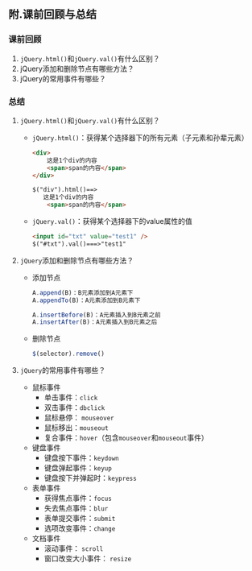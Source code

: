 ## 附.课前回顾与总结

### 课前回顾

1. `jQuery.html()`和`jQuery.val()`有什么区别？
2. jQuery添加和删除节点有哪些方法？
3. jQuery的常用事件有哪些？



### 总结

1. `jQuery.html()`和`jQuery.val()`有什么区别？

   - `jQuery.html()`：获得某个选择器下的所有元素（子元素和孙辈元素）

     ```html
     <div>
         这是1个div的内容
         <span>span的内容</span>
     </div>
     
     $("div").html()==>
     	这是1个div的内容
         <span>span的内容</span>
     ```

   - `jQuery.val()`：获得某个选择器下的value属性的值

     ```html
     <input id="txt" value="test1" />
     $("#txt").val()===>"test1"
     ```

     

2. `jQuery`添加和删除节点有哪些方法？

   - 添加节点

     ```javascript
     A.append(B)：B元素添加到A元素下
     A.appendTo(B)：A元素添加到B元素下
     
     A.insertBefore(B)：A元素插入到B元素之前
     A.insertAfter(B)：A元素插入到B元素之后
     ```

     

   - 删除节点

     ```javascript
     $(selector).remove()
     ```

     

3. `jQuery`的常用事件有哪些？

   - 鼠标事件
     - 单击事件：`click`
     - 双击事件：`dbclick`
     - 鼠标悬停： `mouseover`
     - 鼠标移出：`mouseout`
     - 复合事件：`hover`（包含`mouseover`和`mouseout`事件）
   - 键盘事件
     - 键盘按下事件：`keydown`
     - 键盘弹起事件：`keyup`
     - 键盘按下并弹起时：`keypress`
   - 表单事件
     - 获得焦点事件：`focus`
     - 失去焦点事件：`blur`
     - 表单提交事件：`submit`
     - 选项改变事件：`change`
   - 文档事件
     - 滚动事件： `scroll`
     - 窗口改变大小事件： `resize`